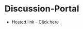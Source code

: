 # Discussion-Portal
- Hosted link - <a href = "https://main--superb-semifreddo-63a496.netlify.app/">Click here</a>
